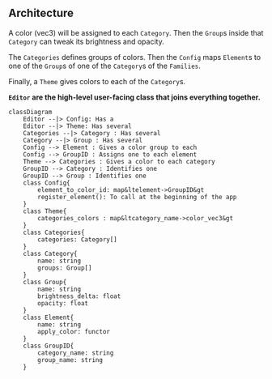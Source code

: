 ## Architecture

A color (vec3) will be assigned to each `Category`. Then the `Group`s inside that `Category` can tweak its brightness and opacity.

The `Categories` defines groups of colors. Then the `Config` maps `Element`s to one of the `Group`s of one of the `Category`s of the `Families`.

Finally, a `Theme` gives colors to each of the `Category`s.

**`Editor` are the high-level user-facing class that joins everything together.**

```mermaid
classDiagram
    Editor --|> Config: Has a
    Editor --|> Theme: Has several
    Categories --|> Category : Has several
    Category --|> Group : Has several
    Config --> Element : Gives a color group to each
    Config --> GroupID : Assigns one to each element
    Theme --> Categories : Gives a color to each category
    GroupID --> Category : Identifies one
    GroupID --> Group : Identifies one
    class Config{
        element_to_color_id: map&ltelement->GroupID&gt
        register_element(): To call at the beginning of the app
    }
    class Theme{
        categories_colors : map&ltcategory_name->color_vec3&gt
    }
    class Categories{
        categories: Category[]
    }
    class Category{
        name: string
        groups: Group[]
    }
    class Group{
        name: string
        brightness_delta: float
        opacity: float
    }
    class Element{
        name: string
        apply_color: functor
    }
    class GroupID{
        category_name: string
        group_name: string
    }
```
